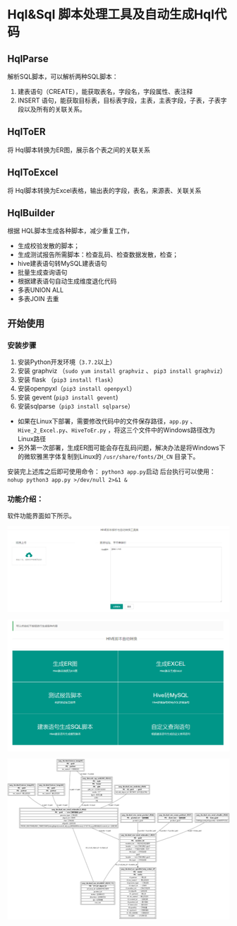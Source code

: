 # Hql&Sql 脚本处理工具及自动生成Hql代码


## HqlParse

解析SQL脚本，可以解析两种SQL脚本：
1. 建表语句（CREATE），能获取表名，字段名，字段属性、表注释
2. INSERT 语句，能获取目标表，目标表字段，主表，主表字段，子表，子表字段以及所有的关联关系。


## HqlToER

将 Hql脚本转换为ER图，展示各个表之间的关联关系

## HqlToExcel

将 Hql脚本转换为Excel表格，输出表的字段，表名，来源表、关联关系

## HqlBuilder

根据 HQL脚本生成各种脚本，减少重复工作，

- 生成校验发散的脚本；
- 生成测试报告所需脚本：检查乱码、检查数据发散，检查；
- hive建表语句转MySQL建表语句
- 批量生成查询语句
- 根据建表语句自动生成维度退化代码
- 多表UNION ALL
- 多表JOIN 去重


## 开始使用

### 安装步骤

1. 安装Python开发环境（`3.7.2`以上）
2. 安装 graphviz （`sudo yum install graphviz` 、 `pip3 install graphviz`）
3. 安装 flask （`pip3 install flask`）
4. 安装openpyxl（`pip3 install openpyxl`）
5. 安装 gevent (`pip3 install gevent`)
6. 安装sqlparse（`pip3 install sqlparse`）

- 如果在Linux下部署，需要修改代码中的文件保存路径，`app.py` 、`Hive_2_Excel.py`、`HiveToEr.py` ，将这三个文件中的Windows路径改为Linux路径
- 另外第一次部署，生成ER图可能会存在乱码问题，解决办法是将Windows下的微软雅黑字体复制到Linux的 `/usr/share/fonts/ZH_CN` 目录下。

安装完上述库之后即可使用命令： `python3 app.py`启动
后台执行可以使用： `nohup python3 app.py >/dev/null 2>&1 &`



### 功能介绍：

软件功能界面如下所示。

![1](./imgs/1.png)

![1](./imgs/2.png)

![1](./imgs/3.jpg)

